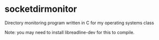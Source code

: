 socketdirmonitor
================

Directory monitoring program written in C for my operating systems class

Note: you may need to install libreadline-dev for this to compile.
